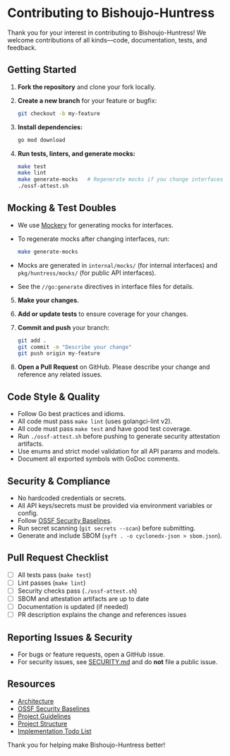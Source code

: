 # Contributing to Bishoujo-Huntress

Thank you for your interest in contributing to Bishoujo-Huntress! We welcome contributions of all kinds—code, documentation, tests, and feedback.

## Getting Started

1. **Fork the repository** and clone your fork locally.
2. **Create a new branch** for your feature or bugfix:

   ```bash
   git checkout -b my-feature
   ```

3. **Install dependencies:**

   ```bash
   go mod download
   ```

4. **Run tests, linters, and generate mocks:**

   ```bash
   make test
   make lint
   make generate-mocks   # Regenerate mocks if you change interfaces
   ./ossf-attest.sh
   ```

## Mocking & Test Doubles

- We use [Mockery](https://github.com/vektra/mockery) for generating mocks for interfaces.
- To regenerate mocks after changing interfaces, run:

  ```bash
  make generate-mocks
  ```

- Mocks are generated in `internal/mocks/` (for internal interfaces) and `pkg/huntress/mocks/` (for public API interfaces).
- See the `//go:generate` directives in interface files for details.

5. **Make your changes.**
6. **Add or update tests** to ensure coverage for your changes.
7. **Commit and push** your branch:

   ```bash
   git add .
   git commit -m "Describe your change"
   git push origin my-feature
   ```

8. **Open a Pull Request** on GitHub. Please describe your change and reference any related issues.

## Code Style & Quality

- Follow Go best practices and idioms.
- All code must pass `make lint` (uses golangci-lint v2).
- All code must pass `make test` and have good test coverage.
- Run `./ossf-attest.sh` before pushing to generate security attestation artifacts.
- Use enums and strict model validation for all API params and models.
- Document all exported symbols with GoDoc comments.

## Security & Compliance

- No hardcoded credentials or secrets.
- All API keys/secrets must be provided via environment variables or config.
- Follow [OSSF Security Baselines](docs/OSSF_SECURITY_BASELINES.md).
- Run secret scanning (`git secrets --scan`) before submitting.
- Generate and include SBOM (`syft . -o cyclonedx-json > sbom.json`).

## Pull Request Checklist

- [ ] All tests pass (`make test`)
- [ ] Lint passes (`make lint`)
- [ ] Security checks pass (`./ossf-attest.sh`)
- [ ] SBOM and attestation artifacts are up to date
- [ ] Documentation is updated (if needed)
- [ ] PR description explains the change and references issues

## Reporting Issues & Security

- For bugs or feature requests, open a GitHub issue.
- For security issues, see [SECURITY.md](SECURITY.md) and do **not** file a public issue.

## Resources

- [Architecture](docs/architecture.md)
- [OSSF Security Baselines](docs/OSSF_SECURITY_BASELINES.md)
- [Project Guidelines](docs/project_guidelines.md)
- [Project Structure](docs/project_structure.md)
- [Implementation Todo List](docs/todo.md)

Thank you for helping make Bishoujo-Huntress better!
